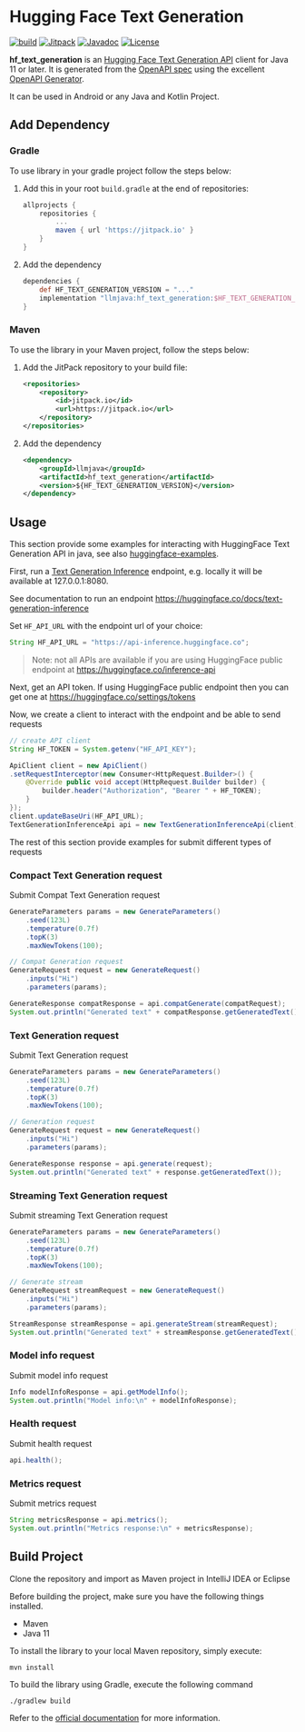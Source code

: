 # Hugging Face Text Generation

[![build](https://github.com/llmjava/hf_text_generation/actions/workflows/main.yml/badge.svg)](https://github.com/llmjava/hf_text_generation/actions/workflows/main.yml) [![Jitpack](https://jitpack.io/v/llmjava/hf_text_generation.svg)](https://jitpack.io/#llmjava/hf_text_generation) [![Javadoc](https://img.shields.io/badge/JavaDoc-Online-green)](https://llmjava.github.io/hf_text_generation/javadoc/) [![License](https://img.shields.io/badge/License-Apache_2.0-blue.svg)](https://opensource.org/licenses/Apache-2.0)

</b>

**hf_text_generation** is an [Hugging Face Text Generation API](https://github.com/huggingface/text-generation-inference) client for Java 11 or later. It is generated from the [OpenAPI spec](https://huggingface.github.io/text-generation-inference/openapi.json) using the excellent [OpenAPI Generator](https://github.com/OpenAPITools/openapi-generator).

It can be used in Android or any Java and Kotlin Project.

## Add Dependency

### Gradle

To use library in your gradle project follow the steps below:

1. Add this in your root `build.gradle` at the end of repositories:
    ```groovy
    allprojects {
        repositories {
            ...
            maven { url 'https://jitpack.io' }
        }
    }
    ```
2. Add the dependency
   ```groovy
   dependencies {
       def HF_TEXT_GENERATION_VERSION = "..."
       implementation "llmjava:hf_text_generation:$HF_TEXT_GENERATION_VERSION"
   }
   ```

### Maven

To use the library in your Maven project, follow the steps below:

1. Add the JitPack repository to your build file:
    ```xml
    <repositories>
        <repository>
            <id>jitpack.io</id>
            <url>https://jitpack.io</url>
        </repository>
    </repositories>
    ```
2. Add the dependency
    ```xml
    <dependency>
        <groupId>llmjava</groupId>
        <artifactId>hf_text_generation</artifactId>
        <version>${HF_TEXT_GENERATION_VERSION}</version>
    </dependency>
    ```


## Usage
This section provide some examples for interacting with HuggingFace Text Generation API in java, see also [huggingface-examples](https://github.com/llmjava/llm4j-examples/tree/main/huggingface-examples).

First, run a [Text Generation Inference](https://huggingface.co/inference-api) endpoint, e.g. locally it will be available at 127.0.0.1:8080.

See documentation to run an endpoint https://huggingface.co/docs/text-generation-inference

Set `HF_API_URL` with the endpoint url of your choice:

```java
String HF_API_URL = "https://api-inference.huggingface.co";
```

> Note: not all APIs are available if you are using HuggingFace public endpoint at https://huggingface.co/inference-api  

Next, get an API token. If using HuggingFace public endpoint then you can get one at https://huggingface.co/settings/tokens

Now, we create a client to interact with the endpoint and be able to send requests

```java
// create API client
String HF_TOKEN = System.getenv("HF_API_KEY");

ApiClient client = new ApiClient()
.setRequestInterceptor(new Consumer<HttpRequest.Builder>() {
    @Override public void accept(HttpRequest.Builder builder) {
        builder.header("Authorization", "Bearer " + HF_TOKEN);
    }
});
client.updateBaseUri(HF_API_URL);
TextGenerationInferenceApi api = new TextGenerationInferenceApi(client);
```

The rest of this section provide examples for submit different types of requests

### Compact Text Generation request
Submit Compat Text Generation request

```java
GenerateParameters params = new GenerateParameters()
    .seed(123L)
    .temperature(0.7f)
    .topK(3)
    .maxNewTokens(100);

// Compat Generation request
GenerateRequest request = new GenerateRequest()
    .inputs("Hi")
    .parameters(params);

GenerateResponse compatResponse = api.compatGenerate(compatRequest);
System.out.println("Generated text" + compatResponse.getGeneratedText());
```

### Text Generation request
Submit Text Generation request

```java
GenerateParameters params = new GenerateParameters()
    .seed(123L)
    .temperature(0.7f)
    .topK(3)
    .maxNewTokens(100);

// Generation request
GenerateRequest request = new GenerateRequest()
    .inputs("Hi")
    .parameters(params);

GenerateResponse response = api.generate(request);
System.out.println("Generated text" + response.getGeneratedText());
```

### Streaming Text Generation request
Submit streaming Text Generation request

```java
GenerateParameters params = new GenerateParameters()
    .seed(123L)
    .temperature(0.7f)
    .topK(3)
    .maxNewTokens(100);

// Generate stream
GenerateRequest streamRequest = new GenerateRequest()
    .inputs("Hi")
    .parameters(params);

StreamResponse streamResponse = api.generateStream(streamRequest);
System.out.println("Generated text" + streamResponse.getGeneratedText());
```

### Model info request
Submit model info request

```java
Info modelInfoResponse = api.getModelInfo();
System.out.println("Model info:\n" + modelInfoResponse);
```

### Health request
Submit health request

```java
api.health();
```

### Metrics request
Submit metrics request

```java
String metricsResponse = api.metrics();
System.out.println("Metrics response:\n" + metricsResponse);
```

## Build Project

Clone the repository and import as Maven project in IntelliJ IDEA or Eclipse

Before building the project, make sure you have the following things installed.

- Maven
- Java 11

To install the library to your local Maven repository, simply execute:

```shell
mvn install
```

To build the library using Gradle, execute the following command

```shell
./gradlew build
```

Refer to the [official documentation](https://maven.apache.org/plugins/maven-deploy-plugin/usage.html) for more information.
